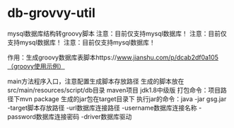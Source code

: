 # db-grovvy-util
mysql数据库结构转groovy脚本
注意：目前仅支持mysql数据库！
注意：目前仅支持mysql数据库！
注意：目前仅支持mysql数据库！

作用：生成groovy数据库表脚本https://www.jianshu.com/p/dcab2df0a105（groovy使用示例）

main方法程序入口，注意配置生成脚本存放路径
生成的脚本放在src/main/resources/script/db目录
maven项目  jdk1.8中级版
打包命令：项目路径下mvn package
生成的jar包在target目录下
执行jar的命令：java -jar gsg.jar -target脚本存放路径 -url数据库连接路径 -username数据库连接名称 -password数据库连接密码 -driver数据库驱动
